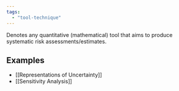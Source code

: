 ```yaml
---
tags:
  - "tool-technique"
---
```

Denotes any quantitative (mathematical) tool that aims to produce systematic risk assessments/estimates.
## Examples
- [[Representations of Uncertainty]]
- [[Sensitivity Analysis]]